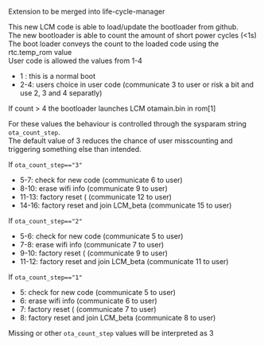 Extension to be merged into life-cycle-manager

This new LCM code is able to load/update the bootloader from github.  
The new bootloader is able to count the amount of short power cycles (<1s)  
The boot loader conveys the count to the loaded code using the rtc.temp_rom value  
User code is allowed the values from 1-4  
- 1  : this is a normal boot
- 2-4: users choice in user code (communicate 3 to user or risk a bit and use 2, 3 and 4 separatly)

If count > 4 the bootloader launches LCM otamain.bin in rom[1]  

For these values the behaviour is controlled through the sysparam string `ota_count_step`.  
The default value of 3 reduces the chance of user misscounting and triggering something else than intended.

If `ota_count_step=="3"`
- 5-7: check for new code  (communicate 6 to user)
- 8-10: erase wifi info (communicate 9 to user)
- 11-13: factory reset ( (communicate 12 to user)
- 14-16: factory reset and join LCM_beta (communicate 15 to user)

If `ota_count_step=="2"`
- 5-6: check for new code  (communicate 5 to user)
- 7-8: erase wifi info (communicate 7 to user)
- 9-10: factory reset ( (communicate 9 to user)
- 11-12: factory reset and join LCM_beta (communicate 11 to user)

If `ota_count_step=="1"`
- 5: check for new code  (communicate 5 to user)
- 6: erase wifi info (communicate 6 to user)
- 7: factory reset ( (communicate 7 to user)
- 8: factory reset and join LCM_beta (communicate 8 to user)

Missing or other `ota_count_step` values will be interpreted as 3